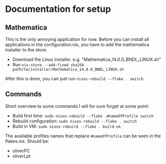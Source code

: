 # Documentation for setup

## Mathematica
This is the only annoying application for now.
Before you can install all applications in the configuration.nix, you have to add the mathematica installer to the store: 
- Download the Linux installer. e.g. "Mathematica_14.0.0_BNDL_LINUX.sh"
- Run `nix-store --add-fixed sha256 path/to/installer/Mathematica_14.0.0_BNDL_LINUX.sh`

After this is done, you can just run `nixos-rebuild --flake . switch`.

## Commands
Short overview to some commands I will for sure forget at some point:
- Build first time: `sudo nixos-rebuild --flake .#nameOfProfile switch`
- Rebuild configuration: `sudo nixos-rebuild --flake . switch`
- Build in VM: `sudo nixos-rebuild --flake . build-vm`

The available profiles names that replace `#nameOfProfile` can be seen in the flakes.nix.
Should be:
- oliverPC
- oliverLpt
